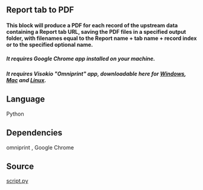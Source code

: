 ## Report tab to PDF
#### This block will produce a PDF for each record of the upstream data containing a Report tab URL, saving the PDF files in a specified output folder, with filenames equal to the Report name + tab name + record index or to the specified optional name.
##### It requires Google Chrome app installed on your machine.
##### It requires Visokio "Omniprint" app, downloadable here for [Windows](https://visokio.com/wp-content/uploads/2021/01/Omniscope-Evo-Omniprint.zip), [Mac](https://visokio.com/wp-content/uploads/2021/01/Omniscope-Evo-Omniprint-macos.zip) and [Linux](https://visokio.com/wp-content/uploads/2021/01/Omniscope-Evo-Omniprint-linux.tar.gz).

## Language
Python

## Dependencies
omniprint , Google Chrome

## Source
[script.py](https://github.com/visokio/omniscope-custom-blocks/blob/master/Outputs/Report%20tab%20to%20PDF/script.py)
